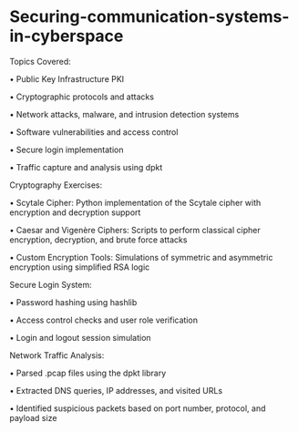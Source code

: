 # Securing-communication-systems-in-cyberspace


 Topics Covered:

 
• Public Key Infrastructure PKI


• Cryptographic protocols and attacks


• Network attacks, malware, and intrusion detection systems


• Software vulnerabilities and access control


• Secure login implementation


• Traffic capture and analysis using dpkt




 Cryptography Exercises:
 
• Scytale Cipher: Python implementation of the Scytale cipher with encryption and decryption support


• Caesar and Vigenère Ciphers: Scripts to perform classical cipher encryption, decryption, and brute force attacks


• Custom Encryption Tools: Simulations of symmetric and asymmetric encryption using simplified RSA logic




 Secure Login System:
 
• Password hashing using hashlib

• Access control checks and user role verification

• Login and logout session simulation



 Network Traffic Analysis:
 
• Parsed .pcap files using the dpkt library

• Extracted DNS queries, IP addresses, and visited URLs

• Identified suspicious packets based on port number, protocol, and payload size

